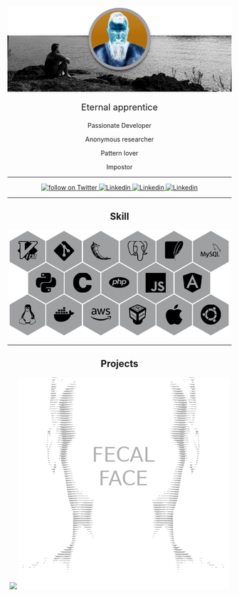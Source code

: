 <!-- ![](https://github.com/KennBro/KennBro/blob/main/img/Banner-avatar.png) -->
<!-- ![](/img/Banner-avatar.png) -->
<div align="center">
    <img alt="banner" src="/img/Banner-avatar.png">
</div>

<p align="center" style="font-size: 20px;">Eternal apprentice</p>
<p align="center">Passionate Developer</p>
<p align="center">Anonymous researcher</p>
<p align="center">Pattern lover</p>
<p align="center">Impostor</p>

---

<div align="center" style="margin-bottom: 10px;">
    <a href="https://twitter.com/intent/follow?screen_name=kennbroorg">
        <img alt="follow on Twitter" src="https://img.shields.io/twitter/follow/kennbroorg.svg?label=follow%20&style=for-the-badge&logo=twitter&labelColor=abcdef&color=1da1f2">
    </a>
    <a href="https://www.linkedin.com/in/kennbro/">
        <img alt="Linkedin" src="https://img.shields.io/badge/LinkedIn-0077B5?style=for-the-badge&logo=linkedin&logoColor=white">
    </a>
    <a href="mailto:kennbro@protonmail.com">
        <img alt="Linkedin" src="https://img.shields.io/badge/ProtonMail-8B89CC?style=for-the-badge&logo=protonmail&logoColor=white">
    </a>
    <a href="https://telegram.me/kennbro">
        <img alt="Linkedin" src="https://img.shields.io/badge/Telegram-2CA5E0?style=for-the-badge&logo=telegram&logoColor=white">
    </a>
</div>

---

<h2 align="center">Skill</h2>

<div align="center">
    <img alt="skill" src="/img/Skill-trx.png">
</div>

---

<h2 align="center">Projects</h2>

<div align="center">
    <a href="https://vimeo.com/434501702"><img src="/img/iKySol.gif"></a>
    <a href="https://gitlab.com/kennbroorg/shit-bucket/fecalface"><img src="/img/FecalFace-simetric-logo-trans.png"></a>
</div>